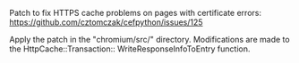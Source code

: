 Patch to fix HTTPS cache problems on pages with certificate errors:
https://github.com/cztomczak/cefpython/issues/125

Apply the patch in the "chromium/src/" directory.
Modifications are made to the HttpCache::Transaction::
WriteResponseInfoToEntry function.
